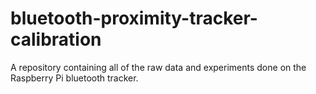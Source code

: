 # bluetooth-proximity-tracker-calibration
A repository containing all of the raw data and experiments done on the Raspberry Pi bluetooth tracker.
